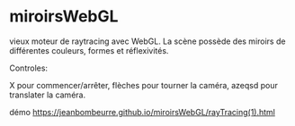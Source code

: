 # miroirsWebGL


vieux moteur de raytracing avec WebGL. La scène possède des miroirs de différentes couleurs, formes et réflexivités. 

Controles: 

X pour commencer/arrêter, 
flèches pour tourner la caméra, 
azeqsd pour translater la caméra. 

démo https://jeanbombeurre.github.io/miroirsWebGL/rayTracing(1).html
